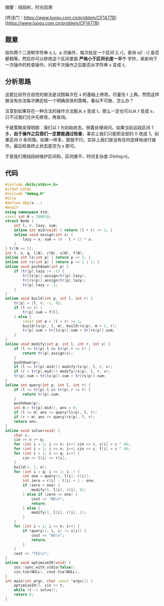 摘要：线段树，时光回溯

[传送门：https://www.luogu.com.cn/problem/CF1477B](https://www.luogu.com.cn/problem/CF1477B)

## 题意

给你两个二进制字符串 $s, t$。$q$ 次操作，每次给定一个区间 $[l, r]$，查询 $s[l : r]$ 是否都相等。然后你可以修改这个区间里面 **严格小于区间长度一半个** 字符，来影响下一次操作的检查操作。问若干次操作之后能否从字符串 $s$ 变成 $t$。 

## 分析思路

这题比较符合自觉的做法是试图每次在 $s$ 的基础上修改，尽量往 $t$ 上靠。然而这样做没有办法每次确定给一个明确具体的策略，看似不可做，怎么办？

注意到如果存在一种合法的操作方法能从 $s$ 变成 $t$，那么一定也可以从 $t$ 变成 $s$，只不过我们允许先修改，再查询。

于是策略变得明朗：我们以 $t$ 为初始状态，倒着处理询问。如果当前这段区间 $1$ 多，**由于操作之后我们一定要能通过检查**，事实上我们只能把全部的 $0$ 改成 $1$。如果区间 $0$ 多同理。如果一样多，那就不行。实际上我们是没有任何选择地进行操作。最后检查终止状态是否为 $s$ 即可。

于是我们用线段树维护区间和，区间推平，时间复杂度 $O(n \log n)$。

## 代码

```cpp
#include <bits/stdc++.h>
#ifdef LOCAL
#include "debug.h"
#else
#define dbg(x...)
#endif
using namespace std;
const int N = 200010;
struct Node {
    int l, r, lazy, sum;
    inline int mid(void) { return (l + r) >> 1; }
    inline void assign(int x) {
        lazy = x, sum = (r - l + 1) * x;
    }
} tr[N << 2];
int t, n, q, l[N], r[N], s[N], f[N];
inline int ls(int p) { return p << 1; }
inline int rs(int p) { return p << 1 | 1; }
inline void pushdown(int p) {
    if (tr[p].lazy != -1) {
        tr[ls(p)].assign(tr[p].lazy);
        tr[rs(p)].assign(tr[p].lazy);
        tr[p].lazy = -1;
    }
}
inline void build(int p, int l, int r) {
    tr[p] = {l, r, -1, 0};
    if (l == r) {
        tr[p].sum = f[l];
    } else {
        const int m = (l + r) >> 1;
        build(ls(p), l, m), build(rs(p), m + 1, r);
        tr[p].sum = tr[ls(p)].sum + tr[rs(p)].sum;
    }
}
inline void modify(int p, int l, int r, int v) {
    if (l <= tr[p].l && tr[p].r <= r) {
        return tr[p].assign(v);
    }
    pushdown(p);
    if (l <= tr[p].mid()) modify(ls(p), l, r, v);
    if (r > tr[p].mid()) modify(rs(p), l, r, v);
    tr[p].sum = tr[ls(p)].sum + tr[rs(p)].sum;
}
inline int query(int p, int l, int r) {
    if (l <= tr[p].l && tr[p].r <= r) {
        return tr[p].sum;
    }
    pushdown(p);
    int m = tr[p].mid(), ans = 0;
    if (l <= m) ans += query(ls(p), l, r);
    if (r > m) ans += query(rs(p), l, r);
    return ans;
}
inline void solve(void) {
    char c;
    cin >> n >> q;
    for (int i = 1; i <= n; i++) cin >> c, s[i] = c ^ 48;
    for (int i = 1; i <= n; i++) cin >> c, f[i] = c ^ 48;
    for (int i = 1; i <= q; i++) {
        cin >> l[i] >> r[i];
    }
    build(1, 1, n);
    for (int i = q; i >= 1; i--) {
        int one = query(1, l[i], r[i]);
        int zero = r[i] - l[i] + 1 - one;
        if (zero > one) {
            modify(1, l[i], r[i], 0);
        } else if (zero == one) {
            cout << "NO\n";
            return;
        } else {
            modify(1, l[i], r[i], 1);
        }
    }
    for (int i = 1; i <= n; i++) {
        if (query(1, i, i) != s[i]) {
            cout << "NO\n";
            return;
        }
    }
    cout << "YES\n";
}
inline void optimizeIO(void) {
    ios::sync_with_stdio(false);
    cin.tie(NULL), cout.tie(NULL);
}
int main(int argc, char const *argv[]) {
    optimizeIO(), cin >> t;
    while (t--) solve();
    return 0;
}

```
